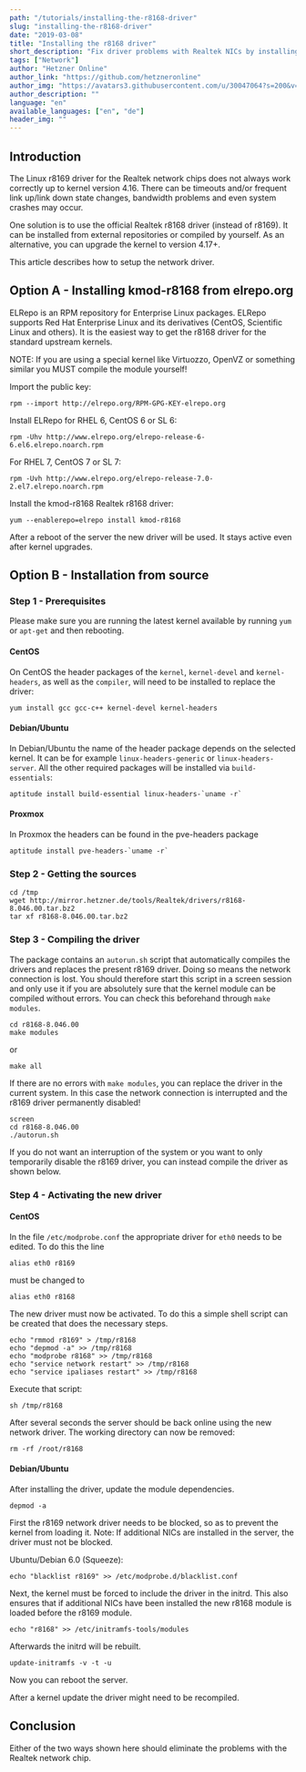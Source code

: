 ```yaml
---
path: "/tutorials/installing-the-r8168-driver"
slug: "installing-the-r8168-driver"
date: "2019-03-08"
title: "Installing the r8168 driver"
short_description: "Fix driver problems with Realtek NICs by installing r8168."
tags: ["Network"]
author: "Hetzner Online"
author_link: "https://github.com/hetzneronline"
author_img: "https://avatars3.githubusercontent.com/u/30047064?s=200&v=4"
author_description: ""
language: "en"
available_languages: ["en", "de"]
header_img: ""     
---
```


## Introduction

The Linux r8169 driver for the Realtek network chips does not always work correctly up to kernel version 4.16. There can be timeouts and/or frequent link up/link down state changes, bandwidth problems and even system crashes may occur.

One solution is to use the official Realtek r8168 driver (instead of r8169). It can be installed from external repositories or compiled by yourself. As an alternative, you can upgrade the kernel to version 4.17+.

This article describes how to setup the network driver.

## Option A - Installing kmod-r8168 from elrepo.org

ELRepo is an RPM repository for Enterprise Linux packages. ELRepo supports Red Hat Enterprise Linux and its derivatives (CentOS, Scientific Linux and others). It is the easiest way to get the r8168 driver for the standard upstream kernels.

NOTE: If you are using a special kernel like Virtuozzo, OpenVZ or something similar you MUST compile the module yourself!

Import the public key:

`rpm --import http://elrepo.org/RPM-GPG-KEY-elrepo.org`

Install ELRepo for RHEL 6, CentOS 6 or SL 6:

`rpm -Uhv http://www.elrepo.org/elrepo-release-6-6.el6.elrepo.noarch.rpm`

For RHEL 7, CentOS 7 or SL 7:

`rpm -Uvh http://www.elrepo.org/elrepo-release-7.0-2.el7.elrepo.noarch.rpm`

Install the kmod-r8168 Realtek r8168 driver:

`yum --enablerepo=elrepo install kmod-r8168`

After a reboot of the server the new driver will be used. It stays active even after kernel upgrades.

## Option B - Installation from source

### Step 1 - Prerequisites

Please make sure you are running the latest kernel available by running `yum` or `apt-get` and then rebooting.

#### CentOS

On CentOS the header packages of the `kernel`, `kernel-devel` and `kernel-headers`, as well as the `compiler`, will need to be installed to replace the driver:

`yum install gcc gcc-c++ kernel-devel kernel-headers`

#### Debian/Ubuntu

In Debian/Ubuntu the name of the header package depends on the selected kernel. It can be for example `linux-headers-generic` or `linux-headers-server`. All the other required packages will be installed via `build-essentials`:

``aptitude install build-essential linux-headers-`uname -r` ``

#### Proxmox

In Proxmox the headers can be found in the pve-headers package

``aptitude install pve-headers-`uname -r` ``

### Step 2 - Getting the sources

```console
cd /tmp
wget http://mirror.hetzner.de/tools/Realtek/drivers/r8168-8.046.00.tar.bz2
tar xf r8168-8.046.00.tar.bz2
```

### Step 3 - Compiling the driver

The package contains an `autorun.sh` script that automatically compiles the drivers and replaces the present r8169 driver. Doing so means the network connection is lost. You should therefore start this script in a screen session and only use it if you are absolutely sure that the kernel module can be compiled without errors. You can check this beforehand through `make modules`.

```console
cd r8168-8.046.00
make modules
```

or

`make all`

If there are no errors with `make modules`, you can replace the driver in the current system. In this case the network connection is interrupted and the r8169 driver permanently disabled!

```console
screen
cd r8168-8.046.00
./autorun.sh
```

If you do not want an interruption of the system or you want to only temporarily disable the r8169 driver, you can instead compile the driver as shown below.

### Step 4 - Activating the new driver

#### CentOS

In the file `/etc/modprobe.conf` the appropriate driver for `eth0` needs to be edited. To do this the line

`alias eth0 r8169`

must be changed to

`alias eth0 r8168`

The new driver must now be activated. To do this a simple shell script can be created that does the necessary steps.

```console
echo "rmmod r8169" > /tmp/r8168
echo "depmod -a" >> /tmp/r8168
echo "modprobe r8168" >> /tmp/r8168
echo "service network restart" >> /tmp/r8168
echo "service ipaliases restart" >> /tmp/r8168
```

Execute that script:

`sh /tmp/r8168`

After several seconds the server should be back online using the new network driver. The working directory can now be removed:

`rm -rf /root/r8168`

#### Debian/Ubuntu

After installing the driver, update the module dependencies.

`depmod -a`

First the r8169 network driver needs to be blocked, so as to prevent the kernel from loading it. Note: If additional NICs are installed in the server, the driver must not be blocked.

Ubuntu/Debian 6.0 (Squeeze):

`echo "blacklist r8169" >> /etc/modprobe.d/blacklist.conf`

Next, the kernel must be forced to include the driver in the initrd. This also ensures that if additional NICs have been installed the new r8168 module is loaded before the r8169 module.

`echo "r8168" >> /etc/initramfs-tools/modules`

Afterwards the initrd will be rebuilt.

`update-initramfs -v -t -u`

Now you can reboot the server.

After a kernel update the driver might need to be recompiled.

## Conclusion

Either of the two ways shown here should eliminate the problems with the Realtek network chip.

